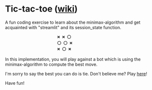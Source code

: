 # Tic-tac-toe ([wiki](https://en.wikipedia.org/wiki/Tic-tac-toe))

A fun coding exercise to learn about the minimax-algorithm and get acquainted with "streamlit" and its session_state function.

                            ❌ ❌ ⭕️
                            ⭕️ ⭕️ ❌
                            ❌ ⭕️ ❌ 

In this implementation, you will play against a bot which is using the minimax-algorithm to compute the best move. 

I'm sorry to say the best you can do is tie. Don't believe me? Play [here](https://snagel.io/#tictactoe)!

Have fun!
